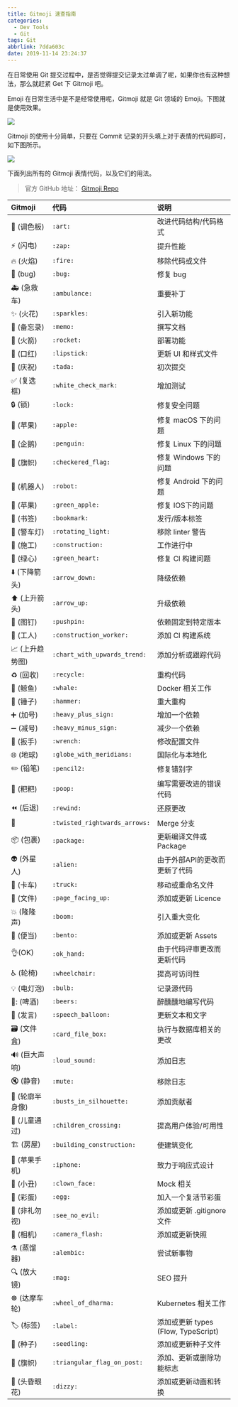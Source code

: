 ```yaml
---
title: Gitmoji 速查指南
categories:
  - Dev Tools
  - Git
tags: Git
abbrlink: 7dda603c
date: 2019-11-14 23:24:37
---
```


在日常使用 Git 提交过程中，是否觉得提交记录太过单调了呢，如果你也有这种想法，那么就赶紧 Get 下 Gitmoji 吧。

Emoji 在日常生活中是不是经常使用呢，Gitmoji 就是 Git 领域的 Emoji。下图就是使用效果。

![](https://cdn.jsdelivr.net/gh/jitwxs/cdn/blog/posts/201911/20191114223735395.png)

Gitmoji 的使用十分简单，只要在 Commit 记录的开头填上对于表情的代码即可，如下图所示。

![](https://cdn.jsdelivr.net/gh/jitwxs/cdn/blog/posts/201911/20191114224137502.png)

下面列出所有的 Gitmoji 表情代码，以及它们的用法。

>官方 GitHub 地址： [Gitmoji Repo](https://github.com/carloscuesta/gitmoji)

| Gitmoji                                 | 代码                          | 说明                          |
| :-------------------------------------- | :---------------------------- | :---------------------------- |
| 🎨 (调色板)                          | `:art:`                       | 改进代码结构/代码格式            |
| ⚡️ (闪电)                           | `:zap:`                       | 提升性能                         |
| 🔥 (火焰)                           | `:fire:`                      | 移除代码或文件                     |
| 🐛 (bug)                             | `:bug:`                       | 修复 bug                          |
| 🚑 (急救车)                    | `:ambulance:`                 | 重要补丁                              |
| ✨ (火花)                       | `:sparkles:`                  | 引入新功能                            |
| 📝 (备忘录)                         | `:memo:`                      | 撰写文档                            |
| 🚀 (火箭)                         | `:rocket:`                    | 部署功能                              |
| 💄 (口红)                       | `:lipstick:`                  | 更新 UI 和样式文件                    |
| 🎉 (庆祝)                           | `:tada:`                      | 初次提交                             |
| ✅ (复选框)             | `:white_check_mark:`          | 增加测试                              |
| 🔒 (锁)                             | `:lock:`                      | 修复安全问题                         |
| 🍎 (苹果)                          | `:apple:`                     | 修复 macOS 下的问题                   |
| 🐧 (企鹅)                        | `:penguin:`                   | 修复 Linux 下的问题                   |
| 🏁 (旗帜)                 | `:checkered_flag:`            | 修复 Windows 下的问题                 |
| 🤖 (机器人)                        | `:robot:`                     | 修复 Android 下的问题                 |
| 🍏 (苹果)                    | `:green_apple:`               | 修复 IOS下的问题                      |
| 🔖 (书签)                       | `:bookmark:`                  | 发行/版本标签                         |
| 🚨 (警车灯)               | `:rotating_light:`            | 移除 linter 警告                      |
| 🚧 (施工)                   | `:construction:`              | 工作进行中                            |
| 💚 (绿心)                    | `:green_heart:`               | 修复 CI 构建问题                      |
| ⬇️ (下降箭头)                 | `:arrow_down:`                | 降级依赖                              |
| ⬆️ (上升箭头)                   | `:arrow_up:`                  | 升级依赖                              |
| 📌 (图钉)                        | `:pushpin:`                   | 依赖固定到特定版本                    |
| 👷 (工人)            | `:construction_worker:`       | 添加 CI 构建系统                      |
| 📈 (上升趋势图) | `:chart_with_upwards_trend:`  | 添加分析或跟踪代码                    |
| ♻️ (回收)                        | `:recycle:`                   | 重构代码                              |
| 🐳 (鲸鱼)                          | `:whale:`                     | Docker 相关工作                       |
| 🔨 (锤子)                         | `:hammer:`                    | 重大重构                              |
| ➕ (加号)                | `:heavy_plus_sign:`           | 增加一个依赖                          |
| ➖ (减号)               | `:heavy_minus_sign:`          | 减少一个依赖                          |
| 🔧 (扳手)                         | `:wrench:`                    | 修改配置文件                          |
| 🌐 (地球)           | `:globe_with_meridians:`      | 国际化与本地化                        |
| ✏️ (铅笔)                        | `:pencil2:`                   | 修复错别字                            |
| 💩 (粑粑)                           | `:poop:`                      | 编写需要改进的错误代码               |
| ⏪ (后退)                         | `:rewind:`                    | 还原更改                              |
| 🔀             | `:twisted_rightwards_arrows:` | Merge 分支                            |
| 📦 (包裹)                        | `:package:`                   | 更新编译文件或Package                 |
| 👽 (外星人)                        | `:alien:`                     | 由于外部API的更改而更新了代码         |
| 🚚 (卡车)                          | `:truck:`                     | 移动或重命名文件                      |
| 📄 (文件)                 | `:page_facing_up:`            | 添加或更新 Licence                    |
| 💥 (隆隆声)                         | `:boom:`                      | 引入重大变化                         |
| 🍱 (便当)                          | `:bento:`                     | 添加或更新 Assets                     |
| 👌(OK)                           | `:ok_hand:`                   | 由于代码评审更改而更新代码            |
| ♿️ (轮椅)                     | `:wheelchair:`                | 提高可访问性                          |
| 💡 (电灯泡)                         | `:bulb:`                      | 记录源代码                           |
| 🍻: (啤酒)                          | `:beers:`                     | 醉醺醺地编写代码                     |
| 💬 (发言)                 | `:speech_balloon:`            | 更新文本和文字                        |
| 🗃 (文件盒)                | `:card_file_box:`             | 执行与数据库相关的更改                |
| 🔊 (巨大声响)                 | `:loud_sound:`                | 添加日志                              |
| 🔇 (静音)                           | `:mute:`                      | 移除日志                              |
| 👥 (轮廓半身像)      | `:busts_in_silhouette:`       | 添加贡献者                            |
| 🚸 (儿童通过)          | `:children_crossing:`         | 提高用户体验/可用性                   |
| 🏗 (房屋)          | `:building_construction:`     | 使建筑变化                            |
| 📱 (苹果手机)                     | `:iphone:`                    | 致力于响应式设计                      |
| 🤡 (小丑)                     | `:clown_face:`                | Mock 相关                             |
| 🥚 (彩蛋)                            | `:egg:`                       | 加入一个复活节彩蛋                  |
| 🙈 (非礼勿视)                | `:see_no_evil:`               | 添加或更新 .gitignore 文件            |
| 📸 (相机)                   | `:camera_flash:`              | 添加或更新快照                        |
| ⚗️ (蒸馏器)                      | `:alembic:`                   | 尝试新事物                            |
| 🔍 (放大镜)                          | `:mag:`                       | SEO 提升                            |
| ☸️ (达摩车轮)            | `:wheel_of_dharma:`           | Kubernetes 相关工作                   |
| 🏷 (标签)                          | `:label:`                     | 添加或更新 types (Flow, TypeScript)   |
| 🌱 (种子)                       | `:seedling:`                  | 添加或更新种子文件                      |
| 🚩 (旗帜)        | `:triangular_flag_on_post:`   | 添加、更新或删除功能标志              |
| 💫 (头昏眼花)                     | `:dizzy:`                     | 添加或更新动画和转换                |
